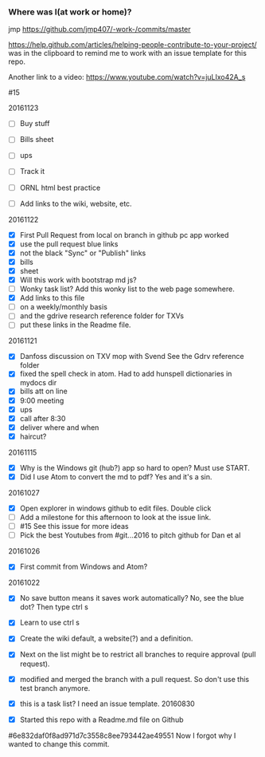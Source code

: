 ### Where was I(at work or home)?
jmp
https://github.com/jmp407/-work-/commits/master

https://help.github.com/articles/helping-people-contribute-to-your-project/
 was in the clipboard to remind me to work with an issue template for this repo.

Another link to a video:  https://www.youtube.com/watch?v=juLIxo42A_s

 #15

20161123

 - [ ] Buy stuff
 - [ ] Bills sheet
 - [ ] ups
  - [ ] Track it
 - [ ] ORNL html best practice
 - [ ] Add links to the wiki, website, etc.


20161122

 - [x] First Pull Request from local on branch in github pc app worked
  - [x] use the pull request blue links
  - [x] not the black "Sync" or "Publish" links
 - [x] bills
  - [x] sheet
 - [x] Will this work with bootstrap md js?
 - [ ] Wonky task list?  Add this wonky list to the web page somewhere.
 - [x] Add links to this file
  - [ ] on a weekly/monthly basis
  - [ ] and the gdrive research reference folder for TXVs
  - [ ] put these links in the Readme file.

20161121

 - [x] Danfoss discussion on TXV mop with Svend See the Gdrv reference folder
 - [x] fixed the spell check in atom.  Had to add hunspell dictionaries in mydocs dir
 - [x] bills att on line
 - [x] 9:00 meeting
 - [x] ups
  - [x] call after 8:30
  - [x] deliver where and when
  - [x] haircut?

20161115
 - [x] Why is the Windows git (hub?) app so hard to open? Must use START.
 - [x] Did I use Atom to convert the md to pdf?  Yes and it's a sin.

20161027
 - [x] Open explorer in windows github to edit files.  Double click
 - [ ] Add a milestone for this afternoon to look at the issue link.
 - [ ] #15 See this issue for more ideas
 - [ ] Pick the best Youtubes from #git...2016 to pitch github for Dan et al

 20161026
 - [x] First commit from Windows and Atom?

 20161022
 - [x] No save button means it saves work automatically?  No, see the blue dot?  Then type ctrl s
 - [x] Learn to use ctrl s
 - [x] Create the wiki default, a website(?) and a definition.
 - [x] Next on the list might be to restrict all branches to require approval (pull request).

 - [x] modified and merged the branch with a pull request.  So don't use this test branch anymore.
 - [x] this is a task list?  I need an issue template.
 20160830
 - [x] Started this repo with a Readme.md file on Github

#6e832daf0f8ad971d7c3558c8ee793442ae49551
Now I forgot why I wanted to change this commit.
